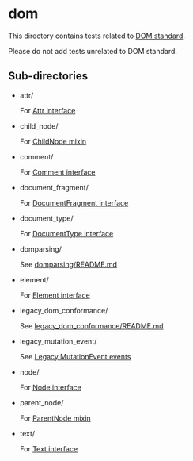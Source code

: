 # dom

This directory contains tests related to [DOM standard](https://dom.spec.whatwg.org/).

Please do not add tests unrelated to DOM standard.

## Sub-directories

*   attr/

    For [Attr interface](https://dom.spec.whatwg.org/#interface-attr)

*   child_node/

    For [ChildNode mixin](https://dom.spec.whatwg.org/#interface-childnode)

*   comment/

    For [Comment interface](https://dom.spec.whatwg.org/#interface-comment)

*   document_fragment/

    For [DocumentFragment interface](https://dom.spec.whatwg.org/#interface-documentfragment)

*   document_type/

    For [DocumentType interface](https://dom.spec.whatwg.org/#interface-documenttype)

*   domparsing/

    See [domparsing/README.md](domparsing/README.md)

*   element/

    For [Element interface](https://dom.spec.whatwg.org/#interface-element)

*   legacy_dom_conformance/

    See [legacy_dom_conformance/README.md](legacy_dom_conformance/README.md)

*   legacy_mutation_event/

    See [Legacy MutationEvent events](https://w3c.github.io/uievents/#legacy-mutationevent-events)

*   node/

    For [Node interface](https://dom.spec.whatwg.org/#interface-node)

*   parent_node/

    For [ParentNode mixin](https://dom.spec.whatwg.org/#interface-parentnode)

*   text/

    For [Text interface](https://dom.spec.whatwg.org/#interface-text)

